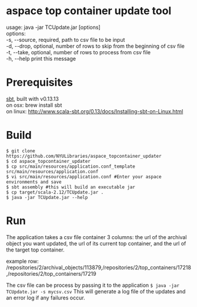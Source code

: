 # aspace top container update tool

usage: java -jar TCUpdate.jar [options]<br>
  options:<br>
    -s, --source, required,	path to csv file to be input<br>
    -d, --drop, optional,	number of rows to skip from the beginning of csv file<br>
    -t, --take, optional,	number of rows to process from csv file<br>
    -h, --help	print this message<br>
    
Prerequisites
=============
[sbt](https://www.scala-sbt.org/), built with v0.13.13<br/>
on osx: brew install sbt<br/>
on linux: http://www.scala-sbt.org/0.13/docs/Installing-sbt-on-Linux.html<br/>

Build
=====
```
$ git clone https://github.com/NYULibraries/aspace_topcontainer_updater
$ cd aspace_topcontainer_updater
$ cp src/main/resources/application.conf_template src/main/resources/application.conf
$ vi src/main/resources/application.conf #Enter your aspace environments and save
$ sbt assembly #this will build an executable jar
$ cp target/scala-2.12/TCUpdate.jar .
$ java -jar TCUpdate.jar --help
```

Run
===
The application takes a csv file container 3 columns: the url of the archival object you want updated, the url of its current top container, and the url of the target top container.

example row:<br /> 
/repositories/2/archival_objects/113879,/repositories/2/top_containers/17218,/repositories/2/top_containers/17219<br />

The csv file can be process by passing it to the application `$ java -jar TCUpdate.jar -s mycsv.csv`
This will generate a log file of the updates and an error log if any failures occur.
